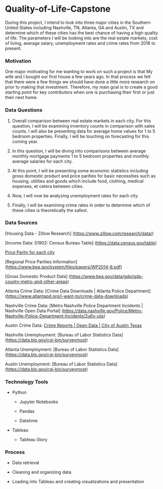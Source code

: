 # Quality-of-Life-Capstone

During this project, I intend to look into three major cities in the Southern United States including Nashville, TN, Atlanta, GA and Austin, TX and determine which of these cities has the best chance of having a high quality of life. The parameters I will be looking into are the real estate markets, cost of living, average salary, unemployment rates and crime rates from 2018 to present.


### Motivation

One major motivating for me wanting to work on such a project is that My wife and I bought our first house a few years ago. In that process we felt that there were a few things we should have done a little more research on prior to making that investment. Therefore, my main goal is to create a good starting point for key contributors when one is purchasing their first or just their next home.


### Data Questions

1. Overall comparison between real estate markets in each city. For this question, I will be examining inventory counts in comparison with sales counts. I will also be presenting data for average home values for 1 to 5 bedroom properties. Finally, I will be touching on forecasting for this coming year.

2. In this question, I will be diving into comparisons between average monthly mortgage payments 1 to 5 bedroom properties and monthly average salaries for each city.

3. At this point, I will be presenting some economic statistics including gross domestic product and price parities for basic necessities such as housing, utilities and goods which include food, clothing, medical expenses, et cetera between cities.

4. Now, I will now be analyzing unemployment rates for each city.

5. Finally, I will be examining crime rates in order to determine which of these cities is theoretically the safest.


### Data Sources

[Housing Data - Zillow Research] (https://www.zillow.com/research/data/)

[Income Data: S1902: Census Bureau Table] (https://data.census.gov/table)

[Price Parity for each city](https://apps.bea.gov/iTable/?reqid=70&step=1&acrdn=8#eyJhcHBpZCI6NzAsInN0ZXBzIjpbMSwyNCwyOSwyNSwzMSwyNiwyNywzMF0sImRhdGEiOltbIlRhYmxlSWQiLCIxMDQiXSxbIkNsYXNzaWZpY2F0aW9uIiwiTm9uLUluZHVzdHJ5Il0sWyJNYWpvcl9BcmVhIiwiNSJdLFsiU3RhdGUiLFsiNSJdXSxbIkFyZWEiLFsiMTIwNjAiLCIxMjQyMCIsIjM0OTgwIl1dLFsiU3RhdGlzdGljIixbIjIiLCIzIiwiNCJdXSxbIlVuaXRfb2ZfbWVhc3VyZSIsIkxldmVscyJdLFsiWWVhciIsWyIyMDIwIiwiMjAxOSIsIjIwMTgiLCIyMDE3Il1dLFsiWWVhckJlZ2luIiwiLTEiXSxbIlllYXJfRW5kIiwiLTEiXV19)

[Regional Price Parities Information] (https://www.bea.gov/system/files/papers/WP2014-8.pdf)

[Gross Domestic Product Data] (https://www.bea.gov/data/gdp/gdp-county-metro-and-other-areas)

Atlanta Crime Data: [Crime Data Downloads | Atlanta Police Department] (https://www.atlantapd.org/i-want-to/crime-data-downloads)

Nashville Crime Data: [Metro Nashville Police Department Incidents | Nashville Open Data Portal] (https://data.nashville.gov/Police/Metro-Nashville-Police-Department-Incidents/2u6v-ujjs)

Austin Crime Data: [Crime Reports | Open Data | City of Austin Texas](https://data.austintexas.gov/Public-Safety/Crime-Reports/fdj4-gpfu)

Nashville Unemployment: [Bureau of Labor Statistics Data] (https://data.bls.gov/cgi-bin/surveymost)

Atlanta Unemployment: [Bureau of Labor Statistics Data] (https://data.bls.gov/cgi-bin/surveymost)

Austin Unemployment: [Bureau of Labor Statistics Data] (https://data.bls.gov/cgi-bin/surveymost)

### Technology Tools

- Python

   - Jupyter Notebooks

   - Pandas

   - Datetime

- Tableau

   - Tableau Story

### Process

- Data retrieval

- Cleaning and organizing data

- Loading into Tableau and creating visualizations and presentation
